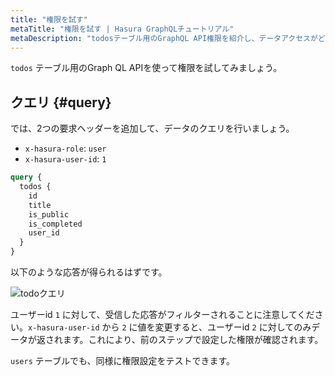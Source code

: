 ```yaml
---
title: "権限を試す"
metaTitle: "権限を試す | Hasura GraphQLチュートリアル"
metaDescription: "todosテーブル用のGraphQL API権限を紹介し、データアクセスがどのように制限されるかを説明します。"
---
```


`todos` テーブル用のGraph QL APIを使って権限を試してみましょう。

## クエリ {#query}

では、2つの要求ヘッダーを追加して、データのクエリを行いましょう。

- `x-hasura-role`: `user`
- `x-hasura-user-id`: `1`

```graphql
query {
  todos {
    id
    title
    is_public
    is_completed
    user_id
  }
}
```

以下のような応答が得られるはずです。

![todoクエリ](https://graphql-engine-cdn.hasura.io/learn-hasura/assets/graphql-hasura/todos-permission-testing.png)

ユーザーid `1` に対して、受信した応答がフィルターされることに注意してください。`x-hasura-user-id` から `2` に値を変更すると、ユーザーid `2` に対してのみデータが返されます。これにより、前のステップで設定した権限が確認されます。

`users` テーブルでも、同様に権限設定をテストできます。
